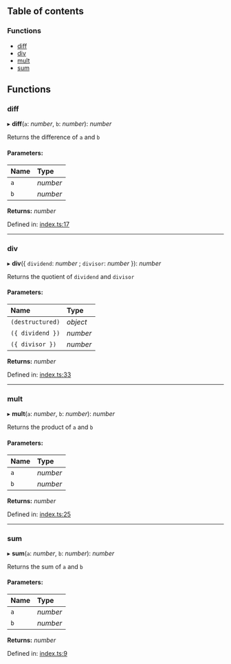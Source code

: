 ## Table of contents

### Functions

- [diff][1]
- [div][2]
- [mult][3]
- [sum][4]

## Functions

### diff

▸ **diff**(`a`: _number_, `b`: _number_): _number_

Returns the difference of `a` and `b`

#### Parameters:

| Name | Type     |
| :--- | :------- |
| `a`  | _number_ |
| `b`  | _number_ |

**Returns:** _number_

Defined in: [index.ts:17][5]

---

### div

▸ **div**({ `dividend`: _number_ ; `divisor`: _number_ }): _number_

Returns the quotient of `dividend` and `divisor`

#### Parameters:

| Name             | Type     |
| :--------------- | :------- |
| `(destructured)` | _object_ |
| `({ dividend })` | _number_ |
| `({ divisor })`  | _number_ |

**Returns:** _number_

Defined in: [index.ts:33][6]

---

### mult

▸ **mult**(`a`: _number_, `b`: _number_): _number_

Returns the product of `a` and `b`

#### Parameters:

| Name | Type     |
| :--- | :------- |
| `a`  | _number_ |
| `b`  | _number_ |

**Returns:** _number_

Defined in: [index.ts:25][7]

---

### sum

▸ **sum**(`a`: _number_, `b`: _number_): _number_

Returns the sum of `a` and `b`

#### Parameters:

| Name | Type     |
| :--- | :------- |
| `a`  | _number_ |
| `b`  | _number_ |

**Returns:** _number_

Defined in: [index.ts:9][8]

[1]: README.md#diff
[2]: README.md#div
[3]: README.md#mult
[4]: README.md#sum
[5]:
  https://github.com/Xunnamius/projector-lens-lib-cjs/blob/4305ea1/src/index.ts#L17
[6]:
  https://github.com/Xunnamius/projector-lens-lib-cjs/blob/4305ea1/src/index.ts#L33
[7]:
  https://github.com/Xunnamius/projector-lens-lib-cjs/blob/4305ea1/src/index.ts#L25
[8]:
  https://github.com/Xunnamius/projector-lens-lib-cjs/blob/4305ea1/src/index.ts#L9
